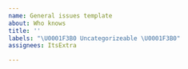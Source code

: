 ```yaml
---
name: General issues template
about: Who knows
title: ''
labels: "\U0001F3B0 Uncategorizeable \U0001F3B0"
assignees: ItsExtra

---
```



